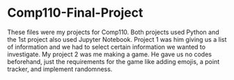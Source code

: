 # Comp110-Final-Project
These files were my projects for Comp110. Both projects used Python and the 1st project also used Jupyter Notebook.
Project 1 was him giving us a list of information and we had to select certain information we wanted to investigate.
My project 2 was me making a game. He gave us no codes beforehand, just the requirements for the game like adding emojis, a point tracker, and implement randomness.
